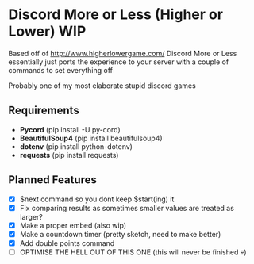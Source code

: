 # Discord More or Less (Higher or Lower) WIP

Based off of http://www.higherlowergame.com/ Discord More or Less essentially just ports the experience to your server with a couple of commands to set everything off

Probably one of my most elaborate stupid discord games

## Requirements

- **Pycord** (pip install -U py-cord)
- **BeautifulSoup4** (pip install beautifulsoup4)
- **dotenv** (pip install python-dotenv)
- **requests** (pip install requests)

## Planned Features

- [x] $next command so you dont keep $start(ing) it
- [x] Fix comparing results as sometimes smaller values are treated as larger?
- [x] Make a proper embed (also wip)
- [x] Make a countdown timer (pretty sketch, need to make better)
- [x] Add double points command
- [ ] OPTIMISE THE HELL OUT OF THIS ONE (this will never be finished 💀)